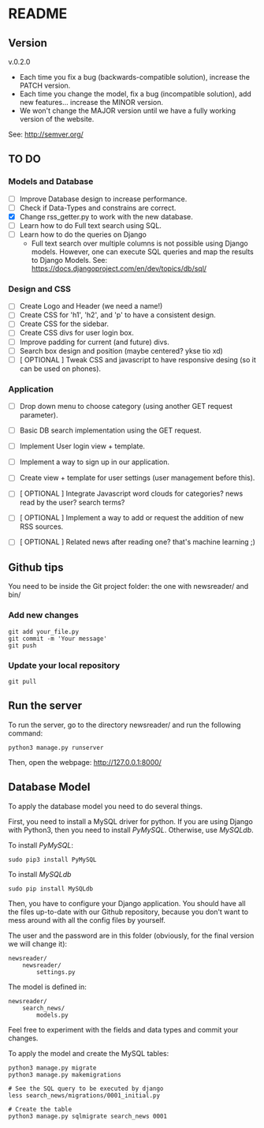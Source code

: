 # README

## Version

v.0.2.0

* Each time you fix a bug (backwards-compatible solution), increase the PATCH version.
* Each time you change the model, fix a bug (incompatible solution), add new features... increase the MINOR version.
* We won't change the MAJOR version until we have a fully working version of the website.

See: http://semver.org/



## TO DO

### Models and Database

- [ ] Improve Database design to increase performance.
- [ ] Check if Data-Types and constrains are correct.
- [x] Change rss_getter.py to work with the new database.
- [ ] Learn how to do Full text search using SQL.
- [ ] Learn how to do the queries on Django
    - Full text search over multiple columns is not possible using Django models.
     However, one can execute SQL queries and map the results to Django Models. See: https://docs.djangoproject.com/en/dev/topics/db/sql/

### Design and CSS
- [ ] Create Logo and Header (we need a name!)
- [ ] Create CSS for 'h1', 'h2', and 'p' to have a consistent design.
- [ ] Create CSS for the sidebar.
- [ ] Create CSS divs for user login box.
- [ ] Improve padding for current (and future) divs.
- [ ] Search box design and position (maybe centered? ykse tio xd)
- [ ] [ OPTIONAL ] Tweak CSS and javascript to have responsive desing (so it can be used on phones).

### Application
- [ ] Drop down menu to choose category (using another GET request parameter).  
- [ ] Basic DB search implementation using the GET request.
- [ ] Implement User login view + template.
- [ ] Implement a way to sign up in our application.
- [ ] Create view + template for user settings (user management before this).
- [ ] [ OPTIONAL ] Integrate Javascript word clouds for categories? news read by the user? search terms?
- [ ] [ OPTIONAL ] Implement a way to add or request the addition of new RSS sources.
- [ ] [ OPTIONAL ] Related news after reading one? that's machine learning ;)


## Github tips

You need to be inside the Git project folder: the one with newsreader/ and bin/

### Add new changes

```
git add your_file.py
git commit -m 'Your message'
git push
```

### Update your local repository

```
git pull
```

## Run the server

To run the server, go to the directory newsreader/ and run the following command:

```
python3 manage.py runserver
```

Then, open the webpage: http://127.0.0.1:8000/


## Database Model
To apply the database model you need to do several things.

First, you need to install a MySQL driver for python. If you are using Django with Python3,
then you need to install *PyMySQL*. Otherwise, use *MySQLdb*.

To install *PyMySQL*:

```
sudo pip3 install PyMySQL
```

To install *MySQLdb*

```
sudo pip install MySQLdb
```

Then, you have to configure your Django application. You should have all the files up-to-date
with our Github repository, because you don't want to mess around with all the config files by yourself.

The user and the password are in this folder (obviously, for the final version we will change it):

```
newsreader/
    newsreader/
        settings.py
```

The model is defined in:

```
newsreader/
    search_news/
        models.py
```

Feel free to experiment with the fields and data types and commit your changes.

To apply the model and create the MySQL tables:

```
python3 manage.py migrate
python3 manage.py makemigrations

# See the SQL query to be executed by django
less search_news/migrations/0001_initial.py

# Create the table
python3 manage.py sqlmigrate search_news 0001
```
